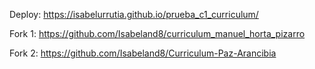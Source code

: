 Deploy: https://isabelurrutia.github.io/prueba_c1_curriculum/

Fork 1: https://github.com/Isabeland8/curriculum_manuel_horta_pizarro

Fork 2: https://github.com/Isabeland8/Curriculum-Paz-Arancibia
